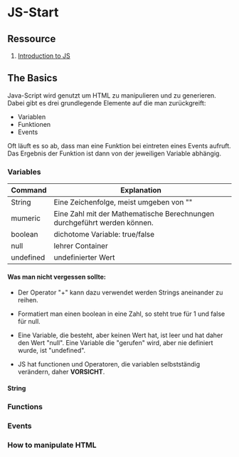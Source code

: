 # JS-Start

## Ressource

1. [Introduction to JS](http://javascript.info/)

## The Basics

Java-Script wird genutzt um HTML zu manipulieren und zu generieren. Dabei gibt es drei grundlegende Elemente auf die man zurückgreift:

- Variablen
- Funktionen
- Events

Oft läuft es so ab, dass man eine Funktion bei eintreten eines Events aufruft. Das Ergebnis der Funktion ist dann von der jeweiligen Variable abhängig.

### Variables

| Command   | Explanation                                                              |
| --------- | ------------------------------------------------------------------------ |
| String    | Eine Zeichenfolge, meist umgeben von ""                                  |
| mumeric   | Eine Zahl mit der Mathematische Berechnungen durchgeführt werden können. |
| boolean   | dichotome Variable: true/false                                           |
| null      | lehrer Container                                                         |
| undefined | undefinierter Wert                                                       |

#### Was man nicht vergessen sollte:

- Der Operator "+" kann dazu verwendet werden Strings aneinander zu reihen.

- Formatiert man einen boolean in eine Zahl, so steht true für 1 und false für null.
- Eine Variable, die besteht, aber keinen Wert hat, ist leer und hat daher den Wert "null". Eine Variable die "gerufen" wird, aber nie definiert wurde, ist "undefined".
- JS hat functionen und Operatoren, die variablen selbstständig verändern, daher **VORSICHT**.

#### String

### Functions

### Events

### How to manipulate HTML
